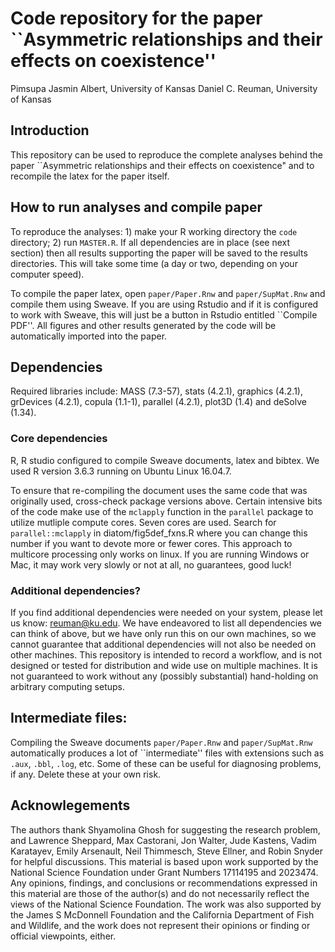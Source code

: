 # Code repository for the paper ``Asymmetric relationships and their effects on coexistence''

Pimsupa Jasmin Albert, University of Kansas 
Daniel C. Reuman, University of Kansas  

## Introduction

This repository can be used to reproduce the complete analyses behind the paper ``Asymmetric relationships and their effects on coexistence" and to recompile the latex for the paper itself.

## How to run analyses and compile paper

To reproduce the analyses: 1) make your R working directory the `code` directory; 2) run `MASTER.R`. If all dependencies 
are in place (see next section) then all results supporting the paper will be saved to the results directories. This 
will take some time (a day or two, depending on your computer speed). 

To compile the paper latex, open `paper/Paper.Rnw` and `paper/SupMat.Rnw` and compile them using Sweave. If you are using
Rstudio and if it is configured to work with Sweave, this will just be a button in Rstudio entitled ``Compile PDF''.
All figures and other results generated by the code will be automatically imported into the paper.

## Dependencies
Required libraries include: MASS (7.3-57), stats (4.2.1), graphics (4.2.1),
grDevices (4.2.1), copula (1.1-1), parallel (4.2.1), plot3D (1.4) and deSolve (1.34).   

### Core dependencies

R, R studio configured to compile Sweave documents, latex and bibtex. We used R 
version 3.6.3 running on Ubuntu Linux 16.04.7.

To ensure that re-compiling the document uses 
the same code that was originally used, cross-check package
versions above.
Certain intensive bits of the code make use of the `mclapply` function in the `parallel` package to utilize mutliple 
compute cores. Seven cores are used. Search for `parallel::mclapply` in diatom/fig5def_fxns.R where you can change this number
if you want to devote more or fewer cores. This approach to multicore processing only works on linux. If you are 
running Windows or Mac, it may work very slowly or not at all, no guarantees, good luck!

### Additional dependencies?

If you find additional dependencies were needed on your system, please let us know: reuman@ku.edu. We have endeavored 
to list all dependencies we can think of above, but we have only run this on our own machines, so we cannot guarantee 
that additional dependencies will not also be needed on other machines. This repository is intended to record a 
workflow, and is not designed or tested for distribution and wide use on multiple machines. It is not guaranteed to 
work without any (possibly substantial) hand-holding on arbitrary computing setups.

## Intermediate files:

Compiling the Sweave documents `paper/Paper.Rnw` and `paper/SupMat.Rnw` automatically produces a lot of ``intermediate'' 
files with extensions such as `.aux`, `.bbl`, `.log`, etc. Some of these can be useful for diagnosing problems, if any.
Delete these at your own risk.

## Acknowlegements

The authors thank Shyamolina Ghosh for suggesting the research problem, and Lawrence Sheppard, Max Castorani, Jon Walter, 
Jude Kastens, Vadim Karatayev, Emily Arsenault, Neil Thimmesch, Steve Ellner, and Robin Snyder for helpful discussions.
This material is based upon work supported by the National Science Foundation under Grant Numbers 17114195 and 
2023474. Any opinions, findings, and conclusions or recommendations expressed in this material are those of the author(s) 
and do not necessarily reflect the views of the National Science Foundation. The work was also supported by the 
James S McDonnell Foundation and the California Department of Fish and Wildlife, and the work does not represent
their opinions or finding or official viewpoints, either. 
